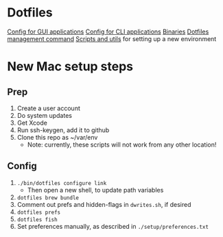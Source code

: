 # Dotfiles

[Config for GUI applications](./apps)
[Config for CLI applications](./dot)
[Binaries](./bin)
[Dotfiles management command](./bin/dotfiles)
[Scripts and utils](./setup) for setting up a new environment

# New Mac setup steps

## Prep

1. Create a user account
2. Do system updates
3. Get Xcode
4. Run ssh-keygen, add it to github
5. Clone this repo as ~/var/env
    * Note: currently, these scripts will not work from any other location!

## Config

1. `./bin/dotfiles configure link`
    * Then open a new shell, to update path variables
2. `dotfiles brew bundle`
3. Comment out prefs and hidden-flags in `dwrites.sh`, if desired
4. `dotfiles prefs`
5. `dotfiles fish`
6. Set preferences manually, as described in `./setup/preferences.txt`
